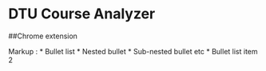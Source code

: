 # DTU Course Analyzer

##Chrome extension


Markup : * Bullet list
         * Nested bullet
         * Sub-nested bullet etc
         * Bullet list item 2
